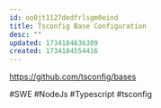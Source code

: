 ```yaml
---
id: oo0jt1127dedfrlsgm0eind
title: Tsconfig Base Configuration
desc: ""
updated: 1734184636309
created: 1734184554416
---
```


https://github.com/tsconfig/bases

#SWE #NodeJs #Typescript #tsconfig

